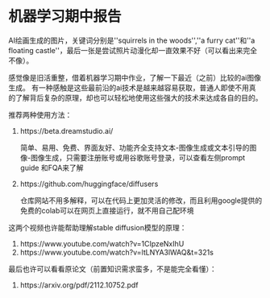 # 机器学习期中报告
AI绘画生成的图片，关键词分别是''squirrels in the woods'',''a furry cat''和''a  floating castle''，最后一张是尝试照片动漫化却一直效果不好（可以看出来完全不像）。

<p>感觉像是旧活重整，借着机器学习期中作业，了解一下最近（之前）比较的ai图像生成。
有一种感触是这些最前沿的ai技术是越来越容易获取，普通人即使不用真的了解背后复杂的原理，却也可以轻松地使用这些强大的技术来达成各自的目的。
<p>推荐两种使用方法：</p>
<ol>
<li> https://beta.dreamstudio.ai/ 
<p>简单、易用、免费、界面友好、功能齐全支持文本-图像生成或文本引导的图像-图像生成，只需要注册账号或用谷歌账号登录，可以查看左侧prompt guide 和FQA来了解</li>
<li>https://github.com/huggingface/diffusers<p>仓库网站不用多解释，可以在代码上更加灵活的修改，而且利用google提供的免费的colab可以在网页上直接运行，就不用自己配环境</li></ol>
</p>
这两个视频也许能帮助理解stable diffusion模型的原理：
<ol>
<li>https://www.youtube.com/watch?v=1CIpzeNxIhU</li>
<li>https://www.youtube.com/watch?v=ltLNYA3lWAQ&t=321s</li></ol>
最后也许可以看看原论文（前置知识需求蛮多，不是能完全看懂）：
<ol>
<li>https://arxiv.org/pdf/2112.10752.pdf</li></ol>
